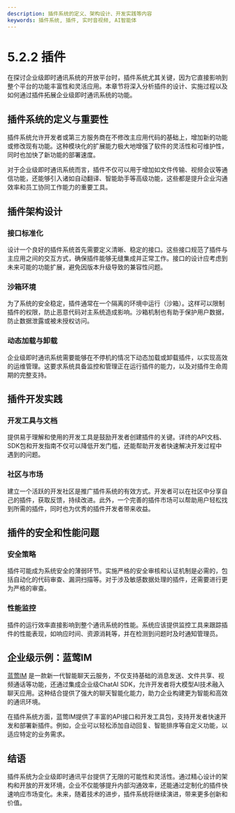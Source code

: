 ```yaml
---
description: 插件系统的定义、架构设计、开发实践等内容
keywords: 插件系统, 插件, 实时音视频, AI智能体
---
```

# 5.2.2 插件

在探讨企业级即时通讯系统的开放平台时，插件系统尤其关键，因为它直接影响到整个平台的功能丰富性和灵活应用。本章节将深入分析插件的设计、实施过程以及如何通过插件拓展企业级即时通讯系统的功能。

## 插件系统的定义与重要性

插件系统允许开发者或第三方服务商在不修改主应用代码的基础上，增加新的功能或修改现有功能。这种模块化的扩展能力极大地增强了软件的灵活性和可维护性，同时也加快了新功能的部署速度。

对于企业级即时通讯系统而言，插件不仅可以用于增加如文件传输、视频会议等通信功能，还能够引入诸如自动翻译、智能助手等高级功能，这些都是提升企业沟通效率和员工协同工作能力的重要工具。

## 插件架构设计

### 接口标准化

设计一个良好的插件系统首先需要定义清晰、稳定的接口。这些接口规范了插件与主应用之间的交互方式，确保插件能够无缝集成并正常工作。接口的设计应考虑到未来可能的功能扩展，避免因版本升级导致的兼容性问题。

### 沙箱环境

为了系统的安全稳定，插件通常在一个隔离的环境中运行（沙箱）。这样可以限制插件的权限，防止恶意代码对主系统造成影响。沙箱机制也有助于保护用户数据，防止数据泄露或被未授权访问。

### 动态加载与卸载

企业级即时通讯系统需要能够在不停机的情况下动态加载或卸载插件，以实现高效的运维管理。这要求系统具备监控和管理正在运行插件的能力，以及对插件生命周期的完整支持。

## 插件开发实践

### 开发工具与文档

提供易于理解和使用的开发工具是鼓励开发者创建插件的关键。详终的API文档、SDK包和开发指南不仅可以降低开发门槛，还能帮助开发者快速解决开发过程中遇到的问题。

### 社区与市场

建立一个活跃的开发社区是推广插件系统的有效方式。开发者可以在社区中分享自己的插件，获取反馈，持续改进。此外，一个完善的插件市场可以帮助用户轻松找到所需的插件，同时也为优秀的插件开发者带来收益。

## 插件的安全和性能问题

### 安全策略

插件可能成为系统安全的薄弱环节。实施严格的安全审核和认证机制是必需的，包括自动化的代码审查、漏洞扫描等。对于涉及敏感数据处理的插件，还需要进行更为严格的审查。

### 性能监控

插件的运行效率直接影响到整个通讯系统的性能。系统应该提供监控工具来跟踪插件的性能表现，如响应时间、资源消耗等，并在检测到问题时及时通知管理员。

## 企业级示例：蓝莺IM

[蓝莺IM](https://www.lanyingim.com/) 是一款新一代智能聊天云服务，不仅支持基础的消息发送、文件共享、视频通话等功能，还通过集成企业级ChatAI SDK，允许开发者将大模型AI技术融入聊天应用。这种结合提供了强大的聊天智能化能力，助力企业构建更为智能和高效的通讯环境。

在插件系统方面，蓝莺IM提供了丰富的API接口和开发工具包，支持开发者快速开发和部署新插件。例如，企业可以轻松添加自动回复、智能排序等自定义功能，以适应特定的业务需求。

## 结语

插件系统为企业级即时通讯平台提供了无限的可能性和灵活性。通过精心设计的架构和开放的开发环境，企业不仅能够提升内部沟通效率，还能通过定制化的插件快速响应市场变化。未来，随着技术的进步，插件系统将继续演进，带来更多创新和价值。